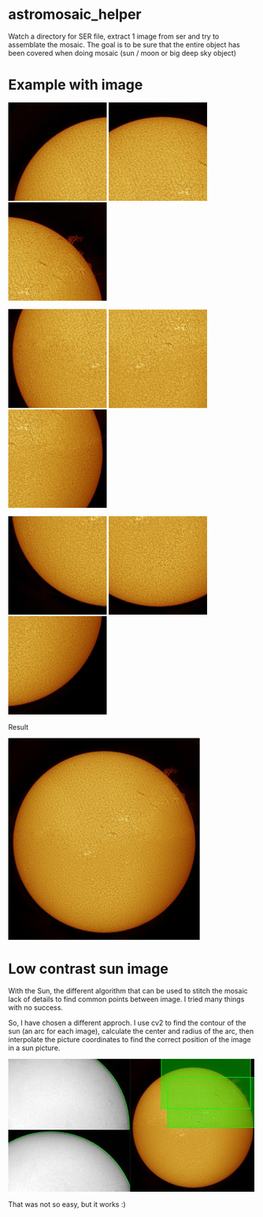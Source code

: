 # astromosaic_helper
Watch a directory for SER file, extract 1 image from ser and try to assemblate the mosaic. 
The goal is to be sure that the entire object has been covered when doing mosaic (sun / moon or big deep sky object)


# Example with image

![Alt text](https://github.com/air01a/astromosaic_helper/blob/main/doc/image1.png?raw=true "sun")   ![Alt text](https://github.com/air01a/astromosaic_helper/blob/main/doc/image2.png?raw=true "sun")   ![Alt text](https://github.com/air01a/astromosaic_helper/blob/main/doc/image3.png?raw=true "sun")

![Alt text](https://github.com/air01a/astromosaic_helper/blob/main/doc/image4.png?raw=true "sun")   ![Alt text](https://github.com/air01a/astromosaic_helper/blob/main/doc/image5.png?raw=true "sun")   ![Alt text](https://github.com/air01a/astromosaic_helper/blob/main/doc/image6.png?raw=true "sun")

![Alt text](https://github.com/air01a/astromosaic_helper/blob/main/doc/image7.png?raw=true "sun")  ![Alt text](https://github.com/air01a/astromosaic_helper/blob/main/doc/image8.png?raw=true "sun")   ![Alt text](https://github.com/air01a/astromosaic_helper/blob/main/doc/image9.png?raw=true "sun")


Result


![Alt text](https://github.com/air01a/astromosaic_helper/blob/main/doc/sun.png?raw=true "sun final") 


# Low contrast sun image

With the Sun, the different algorithm that can be used to stitch the mosaic lack of details to find common points between image. I tried many things with no success. 

So, I have chosen a different approch. I use cv2 to find the contour of the sun (an arc for each image), calculate the center and radius of the arc, then interpolate the picture coordinates to find the correct position of the image in a sun picture.

![Alt text](https://github.com/air01a/astromosaic_helper/blob/main/doc/diskdetector.jpg?raw=true "sun final") 

That was not so easy, but it works :)
